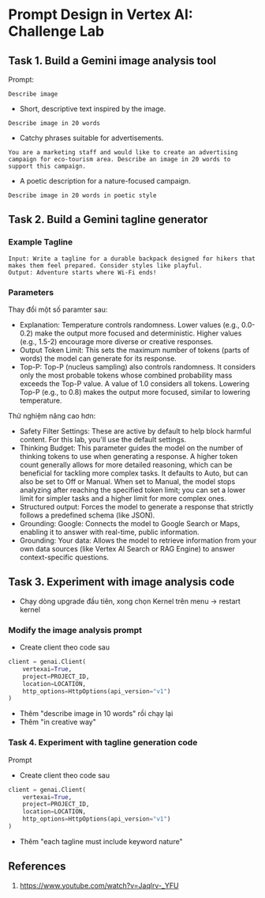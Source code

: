 # Prompt Design in Vertex AI: Challenge Lab

## Task 1. Build a Gemini image analysis tool

Prompt:

```
Describe image
```

- Short, descriptive text inspired by the image.

```
Describe image in 20 words
```

- Catchy phrases suitable for advertisements.

```
You are a marketing staff and would like to create an advertising campaign for eco-tourism area. Describe an image in 20 words to support this campaign.
```

- A poetic description for a nature-focused campaign.

```
Describe image in 20 words in poetic style
```

## Task 2. Build a Gemini tagline generator

### Example Tagline

```
Input: Write a tagline for a durable backpack designed for hikers that makes them feel prepared. Consider styles like playful.
Output: Adventure starts where Wi-Fi ends!
```

### Parameters

Thay đổi một số paramter sau:

- Explanation: Temperature controls randomness. Lower values (e.g., 0.0-0.2) make the output more focused and deterministic. Higher values (e.g., 1.5-2) encourage more diverse or creative responses.
- Output Token Limit: This sets the maximum number of tokens (parts of words) the model can generate for its response.
- Top-P: Top-P (nucleus sampling) also controls randomness. It considers only the most probable tokens whose combined probability mass exceeds the Top-P value. A value of 1.0 considers all tokens. Lowering Top-P (e.g., to 0.8) makes the output more focused, similar to lowering temperature.

Thử nghiệm nâng cao hơn:

- Safety Filter Settings: These are active by default to help block harmful content. For this lab, you'll use the default settings.
- Thinking Budget: This parameter guides the model on the number of thinking tokens to use when generating a response. A higher token count generally allows for more detailed reasoning, which can be beneficial for tackling more complex tasks. It defaults to Auto, but can also be set to Off or Manual. When set to Manual, the model stops analyzing after reaching the specified token limit; you can set a lower limit for simpler tasks and a higher limit for more complex ones.
- Structured output: Forces the model to generate a response that strictly follows a predefined schema (like JSON).
- Grounding: Google: Connects the model to Google Search or Maps, enabling it to answer with real-time, public information.
- Grounding: Your data: Allows the model to retrieve information from your own data sources (like Vertex AI Search or RAG Engine) to answer context-specific questions.

## Task 3. Experiment with image analysis code

- Chạy dòng upgrade đầu tiên, xong chọn Kernel trên menu -> restart kernel

### Modify the image analysis prompt

- Create client theo code sau

```python
client = genai.Client(
    vertexai=True,
    project=PROJECT_ID,
    location=LOCATION,
    http_options=HttpOptions(api_version="v1")
)
```

- Thêm "describe image in 10 words" rồi chạy lại
- Thêm "in creative way"

### Task 4. Experiment with tagline generation code

Prompt

- Create client theo code sau

```python
client = genai.Client(
    vertexai=True,
    project=PROJECT_ID,
    location=LOCATION,
    http_options=HttpOptions(api_version="v1")
)
```

- Thêm "each tagline must include keyword nature"

## References

1. https://www.youtube.com/watch?v=Jaqlrv-_YFU
